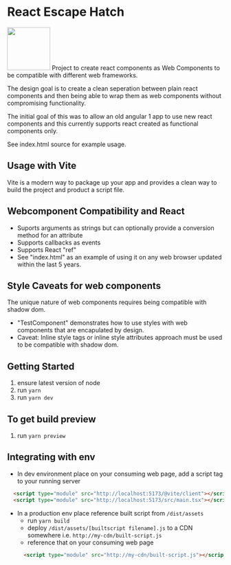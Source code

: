 # React Escape Hatch
<img src="https://media.gettyimages.com/id/sb10063651h-001/vector/ladder-through-escape-hatch.jpg?s=1024x1024&w=gi&k=20&c=lDFWFwkSPY8qqcUiqKSkguGKZsR5EnGNKEuZ0eDNwRw=" style="width:100px;height:auto;">
Project to create react components as Web Components to be compatible with different web frameworks.

The design goal is to create a clean seperation between plain react components and then being able to wrap them as web components without compromising functionality.

The initial goal of this was to allow an old angular 1 app to use new react components and this currently supports react created as functional components only.

See index.html source for example usage.

## Usage with Vite
Vite is a modern way to package up your app and provides a clean way to build the project and product a script file.

## Webcomponent Compatibility and React
- Suports arguments as strings but can optionally provide a conversion method for an attribute
- Supports callbacks as events
- Supports React "ref"
- See "index.html" as an example of using it on any web browser updated within the last 5 years.

## Style Caveats for web components
The unique nature of web components requires being compatible with shadow dom.

- "TestComponent" demonstrates how to use styles with web components that are encapulated by design.
- Caveat: Inline style tags or inline style attributes approach must be used to be compatible with shadow dom.

## Getting Started
1. ensure latest version of node
2. run `yarn`
3. run `yarn dev`

## To get build preview
1. run `yarn preview`

## Integrating with env
- In dev environment place on your consuming web page, add a script tag to your running server
```html
  <script type="module" src="http://localhost:5173/@vite/client"></script>
  <script type="module" src="http://localhost:5173/src/main.tsx"></script>
```
- In a production env place reference built script from  `/dist/assets`
  - run `yarn build`
  - deploy `/dist/assets/[builtscript filename].js` to a CDN somewhere i.e. `http://my-cdn/built-script.js`
  - reference that on your consuming web page
  ```html
    <script type="module" src="http://my-cdn/built-script.js"></script>
  ```
